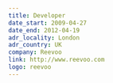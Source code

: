 ```yaml
---
title: Developer
date_start: 2009-04-27
date_end: 2012-04-19
adr_locality: London
adr_country: UK
company: Reevoo
link: http://www.reevoo.com
logo: reevoo
---
```

